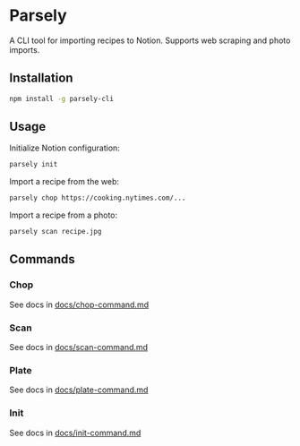 # Parsely

A CLI tool for importing recipes to Notion. Supports web scraping and photo imports.

## Installation

```bash
npm install -g parsely-cli
```

## Usage

Initialize Notion configuration:

```bash
parsely init
```

Import a recipe from the web:

```bash
parsely chop https://cooking.nytimes.com/...
```

Import a recipe from a photo:

```bash
parsely scan recipe.jpg
```

## Commands

### Chop

See docs in [docs/chop-command.md](docs/chop-command.md)

### Scan

See docs in [docs/scan-command.md](docs/scan-command.md)

### Plate

See docs in [docs/plate-command.md](docs/plate-command.md)

### Init

See docs in [docs/init-command.md](docs/init-command.md)
